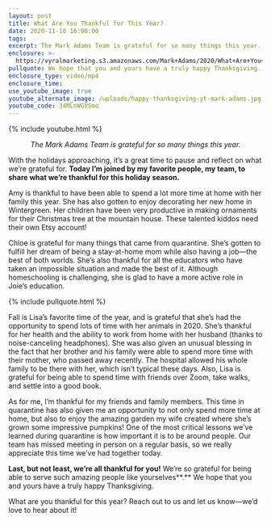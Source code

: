 ```yaml
---
layout: post
title: What Are You Thankful for This Year?
date: 2020-11-18 16:00:00
tags:
excerpt: The Mark Adams Team is grateful for so many things this year.
enclosure: >-
  https://vyralmarketing.s3.amazonaws.com/Mark+Adams/2020/What+Are+You+Thankful+for+This+Year_.mp4
pullquote: We hope that you and yours have a truly happy Thanksgiving.
enclosure_type: video/mp4
enclosure_time:
use_youtube_image: true
youtube_alternate_image: /uploads/happy-thanksgiving-yt-mark-adams.jpg
youtube_code: 34MLnWGVSmo
---
```


{% include youtube.html %}

<p style="text-align:center;"><em>The Mark Adams Team is grateful for so many things this year.</em></p>

With the holidays approaching, it’s a great time to pause and reflect on what we’re grateful for.&nbsp;**Today I’m joined by my favorite people, my team, to share what we’re thankful for this holiday season.**

Amy is thankful to have been able to spend a lot more time at home with her family this year. She has also gotten to enjoy decorating her new home in Wintergreen. Her children have been very productive in making ornaments for their Christmas tree at the mountain house. These talented kiddos need their own Etsy account\!

Chloe is grateful for many things that came from quarantine. She’s gotten to fulfill her dream of being a stay-at-home mom while also having a job—the best of both worlds. She’s also thankful for all the educators who have taken an impossible situation and made the best of it. Although homeschooling is challenging, she is glad to have a more active role in Joie’s education.

{% include pullquote.html %}

Fall is Lisa’s favorite time of the year, and is grateful that she’s had the opportunity to spend lots of time with her animals in 2020. She’s thankful for her health and the ability to work from home with her husband (thanks to noise-canceling headphones). She was also given an unusual blessing in the fact that her brother and his family were able to spend more time with their mother, who passed away recently. The hospital allowed his whole family to be there with her, which isn’t typical these days. Also, Lisa is grateful for being able to spend time with friends over Zoom, take walks, and settle into a good book.

As for me, I’m thankful for my friends and family members. This time in quarantine has also given me an opportunity to not only spend more time at home, but also to enjoy the amazing garden my wife created where she’s grown some impressive pumpkins\! One of the most critical lessons we’ve learned during quarantine is how important it is to be around people. Our team has missed meeting in person on a regular basis, so we really appreciate this time we’ve had together today.

**Last, but not least, we’re all thankful for you\!**&nbsp;We’re so grateful for being able to serve such amazing people like yourselves**.**&nbsp;We hope that you and yours have a truly happy Thanksgiving.

What are you thankful for this year? Reach out to us and let us know—we’d love to hear about it\!